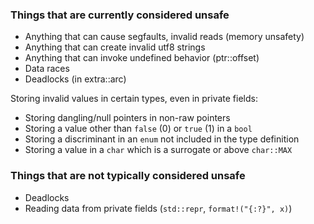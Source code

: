 ### Things that are currently considered unsafe

* Anything that can cause segfaults, invalid reads (memory unsafety)
* Anything that can create invalid utf8 strings
* Anything that can invoke undefined behavior (ptr::offset)
* Data races
* Deadlocks (in extra::arc)

Storing invalid values in certain types, even in private fields:

* Storing dangling/null pointers in non-raw pointers
* Storing a value other than `false` (0) or `true` (1) in a `bool`
* Storing a discriminant in an `enum` not included in the type definition
* Storing a value in a `char` which is a surrogate or above `char::MAX`

### Things that are not typically considered unsafe

* Deadlocks
* Reading data from private fields (`std::repr`, `format!("{:?}", x)`)